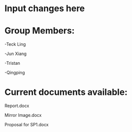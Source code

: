 # Input changes here
# Group Members:

-Teck Ling

-Jun Xiang

-Tristan

-Qingping

# Current documents available:

Report.docx

Mirror Image.docx

Proposal for SP1.docx

